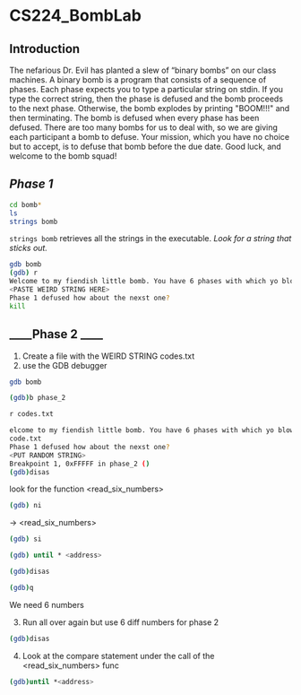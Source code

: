 # CS224_BombLab

## Introduction
The nefarious Dr. Evil has planted a slew of “binary bombs” on our class machines. A binary bomb is a
program that consists of a sequence of phases. Each phase expects you to type a particular string on stdin.
If you type the correct string, then the phase is defused and the bomb proceeds to the next phase. Otherwise,
the bomb explodes by printing "BOOM!!!" and then terminating. The bomb is defused when every phase
has been defused.
There are too many bombs for us to deal with, so we are giving each participant a bomb to defuse. Your
mission, which you have no choice but to accept, is to defuse that bomb before the due date. Good luck, and
welcome to the bomb squad!

## ___Phase 1___

```sh
cd bomb*
ls
strings bomb
```
`strings bomb` retrieves all the strings in the executable. _Look for a string that sticks out._
```sh
gdb bomb
(gdb) r
Welcome to my fiendish little bomb. You have 6 phases with which yo blow yourself up. Have a nice day!
<PASTE WEIRD STRING HERE>
Phase 1 defused how about the nexst one?
kill
```
## ____Phase  2 ____
1. Create a file with the WEIRD STRING codes.txt
2. use the GDB debugger
```sh
gdb bomb

```
```sh
(gdb)b phase_2

```
```sh
r codes.txt
```
```sh
elcome to my fiendish little bomb. You have 6 phases with which yo blow yourself up. Have a nice day!
code.txt
Phase 1 defused how about the nexst one?
<PUT RANDOM STRING>
Breakpoint 1, 0xFFFFF in phase_2 ()
(gdb)disas
```
look for the function <read_six_numbers>
```sh
(gdb) ni
```
-> <read_six_numbers>
```sh
(gdb) si
```
```sh
(gdb) until * <address>
```
```sh
(gdb)disas
```
```sh
(gdb)q
```
We need 6 numbers

3. Run all over again but use 6 diff numbers for phase 2

```sh
(gdb)disas
```
4. Look at the compare statement under the call of the <read_six_numbers> func
```sh
(gdb)until *<address>
```

